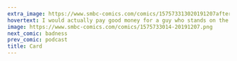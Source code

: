 ```yaml
---
extra_image: https://www.smbc-comics.com/comics/157573313020191207after.png
hovertext: I would actually pay good money for a guy who stands on the street in a tophat telling you uplifting macroeconomic data.
image: https://www.smbc-comics.com/comics/1575733014-20191207.png
next_comic: badness
prev_comic: podcast
title: Card
---
```



